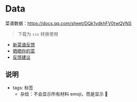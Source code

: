 # Data

菜谱数据：<https://docs.qq.com/sheet/DQk1vdkhFV0twQVNS>

> 下载为 `csv` 转换使用

- [新菜谱反馈](https://docs.qq.com/sheet/DQk1vdkhFV0twQVNS?tab=uykkic)
- [晒晒你的菜](https://docs.qq.com/sheet/DQk1vdkhFV0twQVNS?tab=dmeahc)
- [反馈建议](https://docs.qq.com/sheet/DQk1vdkhFV0twQVNS?tab=snaau2)

## 说明

- tags: 标签
  - 杂烩：不会显示所有材料 emoji，而是显示 🍲
